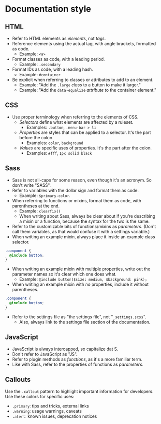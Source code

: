 # Documentation style

## HTML

- Refer to HTML elements as *elements*, not *tags*.
- Reference elements using the actual tag, with angle brackets, formatted as code.
  - Example: `<a>`
- Format classes as code, with a leading period.
  - Example: `.secondary`
- Format IDs as code, with a leading hash.
  - Example: `#container`
- Be explicit when referring to classes or attributes to add to an element.
  - Example: "Add the `.large` *class* to a button to make it larger."
  - Example: "Add the `data-equalize` *attribute* to the container element."

## CSS

- Use proper terminology when referring to the elements of CSS.
  - *Selectors* define what elements are affected by a ruleset.
    - Examples: `.button`, `.menu-bar > li`
  - *Properties* are styles that can be applied to a selector. It's the part before the colon.
    - Examples: `color`, `background`
  - *Values* are specific uses of properties. It's the part after the colon.
    - Examples: `#fff`, `1px solid black`

## Sass

- Sass is not all-caps for some reason, even though it's an acronym. So don't write "SASS".
- Refer to variables with the dollar sign and format them as code.
  - Example: `$primary-color`.
- When referring to functions or mixins, format them as code, with parentheses at the end.
  - Example: `clearfix()`
  - When writing about Sass, always be clear about if you're describing a mixin or a function, because the syntax for the two is the same.
- Refer to the customizable bits of functions/mixins as *parameters*. (Don't call them variables, as that would confuse it with a settings variable.)
- When writing an example mixin, always place it inside an example class selector.
```scss
.component {
  @include button;
}
```
- When writing an example mixin with multiple properties, write out the parameter names so it's clear which one does what.
  - Example: `@include button($size: medium, $background: pink);`
- When writing an example mixin with *no* properties, include it without parentheses.
```scss
.component {
  @include button;
}
```
- Refer to the settings file as "the settings file", not "`_settings.scss`".
  - Also, always link to the settings file section of the documentation.

## JavaScript

- JavaScript is always intercapped, so capitalize dat S.
- Don't refer to JavaScript as "JS".
- Refer to plugin methods as *functions*, as it's a more familiar term.
- Like with Sass, refer to the properties of functions as *parameters*.

## Callouts

Use the `.callout` pattern to highlight important information for developers. Use these colors for specific uses:

- `.primary`: tips and tricks, external links
- `.warning`: usage warnings, caveats
- `.alert`: known issues, deprecation notices
